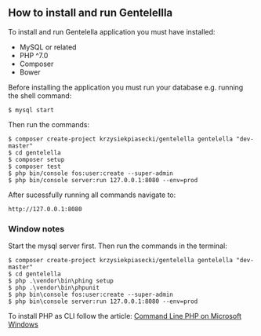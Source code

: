 ## How to install and run Gentelellla

To install and run Gentelella application you must have installed:

- MySQL or related
- PHP ^7.0
- Composer
- Bower

Before installing the application you must run your database e.g. running the shell command:

```shell
$ mysql start
```

Then run the commands:

```shell
$ composer create-project krzysiekpiasecki/gentelella gentelella "dev-master"
$ cd gentelella
$ composer setup
$ composer test
$ php bin/console fos:user:create --super-admin
$ php bin/console server:run 127.0.0.1:8080 --env=prod
```

After sucessfully running all commands navigate to:

```
http://127.0.0.1:8080
```

### Window notes

Start the mysql server first. Then run the commands in the terminal:

```shell
$ composer create-project krzysiekpiasecki/gentelella gentelella "dev-master"
$ cd gentelella
$ php .\vendor\bin\phing setup
$ php .\vendor\bin\phpunit
$ php bin\console fos:user:create --super-admin
$ php bin\console server:run 127.0.0.1:8080 --env=prod
```


To install PHP as CLI follow the article:
[Command Line PHP on Microsoft Windows](http://php.net/manual/pl/install.windows.commandline.php)
